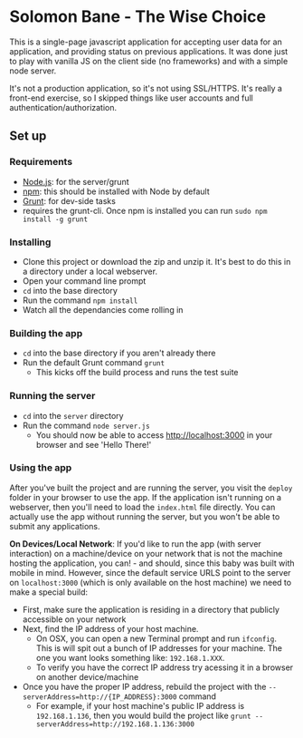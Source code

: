 # Solomon Bane - The Wise Choice

This is a single-page javascript application for accepting user data for an application, and providing status on previous applications. It was done just to play with vanilla JS on the client side (no frameworks) and with a simple node server.

It's not a production application, so it's not using SSL/HTTPS. It's really a front-end exercise, so I skipped things like user accounts and full authentication/authorization.

## Set up

### Requirements
* [Node.js](https://nodejs.org/): for the server/grunt
* [npm](https://www.npmjs.com/): this should be installed with Node by default
* [Grunt](http://gruntjs.com/): for dev-side tasks
 * requires the grunt-cli. Once npm is installed you can run `sudo npm install -g grunt` 

### Installing
* Clone this project or download the zip and unzip it. It's best to do this in a directory under a local webserver.
* Open your command line prompt
* `cd` into the base directory
* Run the command `npm install`
* Watch all the dependancies come rolling in

### Building the app
* `cd` into the base directory if you aren't already there
* Run the default Grunt command `grunt`
  * This kicks off the build process and runs the test suite

### Running the server
* `cd` into the `server` directory
* Run the command `node server.js`
  * You should now be able to access [http://localhost:3000](http://localhost:3000) in your browser and see 'Hello There!'

### Using the app
After you've built the project and are running the server, you visit the `deploy` folder in your browser to use the app. If the application isn't running on a webserver, then you'll need to load the `index.html` file directly. You can actually use the app without running the server, but you won't be able to submit any applications.

**On Devices/Local Network**: If you'd like to run the app (with server interaction) on a machine/device on your network that is not the machine hosting the application, you can! - and should, since this baby was built with mobile in mind. However, since the default service URLS point to the server on `localhost:3000` (which is only available on the host machine) we need to make a special build:

* First, make sure the application is residing in a directory that publicly accessible on your network
* Next, find the IP address of your host machine.
  * On OSX, you can open a new Terminal prompt and run `ifconfig`. This is will spit out a bunch of IP addresses for your machine. The one you want looks something like: `192.168.1.XXX`.
  * To verify you have the correct IP address try acessing it in a browser on another device/machine
* Once you have the proper IP address, rebuild the project with the `--serverAddress=http://{IP_ADDRESS}:3000` command
  * For example, if your host machine's public IP address is `192.168.1.136`, then you would build the project like `grunt --serverAddress=http://192.168.1.136:3000`
